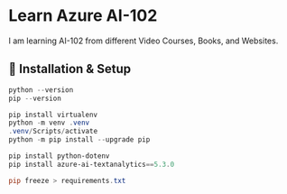 # Learn Azure AI-102

I am learning AI-102 from different Video Courses, Books, and Websites.

## 🔹 Installation & Setup

```powershell
python --version
pip --version

pip install virtualenv
python -m venv .venv
.venv/Scripts/activate
python -m pip install --upgrade pip

pip install python-dotenv
pip install azure-ai-textanalytics==5.3.0

pip freeze > requirements.txt
```
